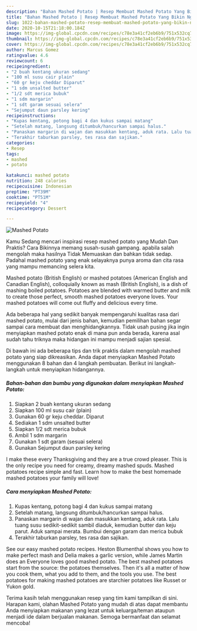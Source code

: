 ```yaml
---
description: "Bahan Mashed Potato | Resep Membuat Mashed Potato Yang Bikin Ngiler"
title: "Bahan Mashed Potato | Resep Membuat Mashed Potato Yang Bikin Ngiler"
slug: 1022-bahan-mashed-potato-resep-membuat-mashed-potato-yang-bikin-ngiler
date: 2020-10-15T21:18:00.184Z
image: https://img-global.cpcdn.com/recipes/c78e3a41cf2eb6b9/751x532cq70/mashed-potato-foto-resep-utama.jpg
thumbnail: https://img-global.cpcdn.com/recipes/c78e3a41cf2eb6b9/751x532cq70/mashed-potato-foto-resep-utama.jpg
cover: https://img-global.cpcdn.com/recipes/c78e3a41cf2eb6b9/751x532cq70/mashed-potato-foto-resep-utama.jpg
author: Marcus Gomez
ratingvalue: 4.6
reviewcount: 6
recipeingredient:
- "2 buah kentang ukuran sedang"
- "100 ml susu cair plain"
- "60 gr keju cheddar Diparut"
- "1 sdm unsalted butter"
- "1/2 sdt merica bubuk"
- "1 sdm margarin"
- "1 sdt garam sesuai selera"
- "Sejumput daun parsley kering"
recipeinstructions:
- "Kupas kentang, potong bagi 4 dan kukus sampai matang"
- "Setelah matang, langsung ditumbuk/hancurkan sampai halus."
- "Panaskan margarin di wajan dan masukkan kentang, aduk rata. Lalu tuang susu sedikit-sedikit sambil diaduk, kemudian butter dan keju parut. Aduk sampai merata. Bumbui dengan garam dan merica bubuk"
- "Terakhir taburkan parsley, tes rasa dan sajikan."
categories:
- Resep
tags:
- mashed
- potato

katakunci: mashed potato 
nutrition: 248 calories
recipecuisine: Indonesian
preptime: "PT39M"
cooktime: "PT51M"
recipeyield: "4"
recipecategory: Dessert

---
```



![Mashed Potato](https://img-global.cpcdn.com/recipes/c78e3a41cf2eb6b9/751x532cq70/mashed-potato-foto-resep-utama.jpg)

Kamu Sedang mencari inspirasi resep mashed potato yang Mudah Dan Praktis? Cara Bikinnya memang susah-susah gampang. apabila salah mengolah maka hasilnya Tidak Memuaskan dan bahkan tidak sedap. Padahal mashed potato yang enak selayaknya punya aroma dan cita rasa yang mampu memancing selera kita.

Mashed potato (British English) or mashed potatoes (American English and Canadian English), colloquially known as mash (British English), is a dish of mashing boiled potatoes. Potatoes are blended with warmed butter and milk to create those perfect, smooth mashed potatoes everyone loves. Your mashed potatoes will come out fluffy and delicious every time.

Ada beberapa hal yang sedikit banyak mempengaruhi kualitas rasa dari mashed potato, mulai dari jenis bahan, kemudian pemilihan bahan segar sampai cara membuat dan menghidangkannya. Tidak usah pusing jika ingin menyiapkan mashed potato enak di mana pun anda berada, karena asal sudah tahu triknya maka hidangan ini mampu menjadi sajian spesial.


Di bawah ini ada beberapa tips dan trik praktis dalam mengolah mashed potato yang siap dikreasikan. Anda dapat menyiapkan Mashed Potato menggunakan 8 bahan dan 4 langkah pembuatan. Berikut ini langkah-langkah untuk menyiapkan hidangannya.

<!--inarticleads1-->

##### Bahan-bahan dan bumbu yang digunakan dalam menyiapkan Mashed Potato:

1. Siapkan 2 buah kentang ukuran sedang
1. Siapkan 100 ml susu cair (plain)
1. Gunakan 60 gr keju cheddar. Diparut
1. Sediakan 1 sdm unsalted butter
1. Siapkan 1/2 sdt merica bubuk
1. Ambil 1 sdm margarin
1. Gunakan 1 sdt garam (sesuai selera)
1. Gunakan Sejumput daun parsley kering


I make these every Thanksgiving and they are a true crowd pleaser. This is the only recipe you need for creamy, dreamy mashed spuds. Mashed potatoes recipe simple and fast. Learn how to make the best homemade mashed potatoes your family will love! 

<!--inarticleads2-->

##### Cara menyiapkan Mashed Potato:

1. Kupas kentang, potong bagi 4 dan kukus sampai matang
1. Setelah matang, langsung ditumbuk/hancurkan sampai halus.
1. Panaskan margarin di wajan dan masukkan kentang, aduk rata. Lalu tuang susu sedikit-sedikit sambil diaduk, kemudian butter dan keju parut. Aduk sampai merata. Bumbui dengan garam dan merica bubuk
1. Terakhir taburkan parsley, tes rasa dan sajikan.


See our easy mashed potato recipes. Heston Blumenthal shows you how to make perfect mash and Delia makes a garlic version, while James Martin does an Everyone loves good mashed potato. The best mashed potatoes start from the source: the potatoes themselves. Then it&#39;s all a matter of how you cook them, what you add to them, and the tools you use. The best potatoes for making mashed potatoes are starchier potatoes like Russet or Yukon gold. 

Terima kasih telah menggunakan resep yang tim kami tampilkan di sini. Harapan kami, olahan Mashed Potato yang mudah di atas dapat membantu Anda menyiapkan makanan yang lezat untuk keluarga/teman ataupun menjadi ide dalam berjualan makanan. Semoga bermanfaat dan selamat mencoba!
